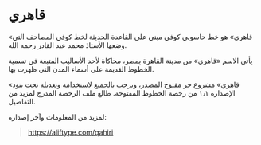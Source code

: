 قاهري
=====

«قاهري» هو خط حاسوبي كوفي مبني على القاعدة الحديثة لخط كوفي المصاحف التي
وضعها الأستاذ محمد عبد القادر رحمه الله.

يأتى الاسم «قاهري» من مدينة القاهرة بمصر، محاكاة لأحد الأساليب المتبعة في تسمية
الخطوط القديمة على أسماء المدن التي ظهرت بها.

«قاهري» مشروع حر مفتوح المصدر، ويرحب بالجميع لاستخدامه وتعديله تحت بنود الإصدارة
 ١٫١ من رخصة الخطوط المفتوحة. طالع ملف الرخصة المدرج لمزيد من
التفاصيل.

لمزيد من المعلومات وآخر إصدارة:
> https://aliftype.com/qahiri
